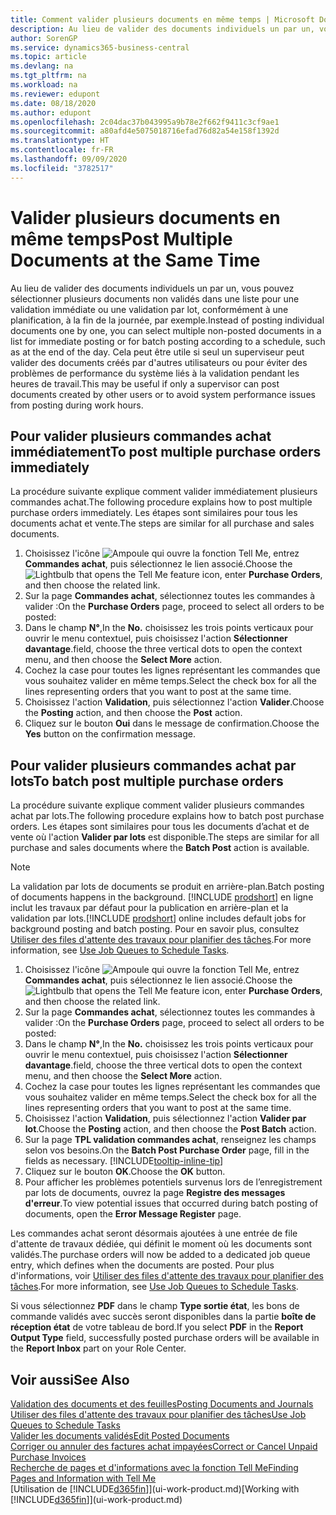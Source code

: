 ```yaml
---
title: Comment valider plusieurs documents en même temps | Microsoft Docs
description: Au lieu de valider des documents individuels un par un, vous pouvez sélectionner plusieurs documents non validés dans une liste afin de les valider par lots, soit pour une validation immédiate, soit pour qu'elle soit planifiée, par exemple, à la fin de la journée.
author: SorenGP
ms.service: dynamics365-business-central
ms.topic: article
ms.devlang: na
ms.tgt_pltfrm: na
ms.workload: na
ms.reviewer: edupont
ms.date: 08/18/2020
ms.author: edupont
ms.openlocfilehash: 2c04dac37b043995a9b78e2f662f9411c3cf9ae1
ms.sourcegitcommit: a80afd4e5075018716efad76d82a54e158f1392d
ms.translationtype: HT
ms.contentlocale: fr-FR
ms.lasthandoff: 09/09/2020
ms.locfileid: "3782517"
---
```

# <a name="post-multiple-documents-at-the-same-time"></a><span data-ttu-id="53c7f-103">Valider plusieurs documents en même temps</span><span class="sxs-lookup"><span data-stu-id="53c7f-103">Post Multiple Documents at the Same Time</span></span>

<span data-ttu-id="53c7f-104">Au lieu de valider des documents individuels un par un, vous pouvez sélectionner plusieurs documents non validés dans une liste pour une validation immédiate ou une validation par lot, conformément à une planification, à la fin de la journée, par exemple.</span><span class="sxs-lookup"><span data-stu-id="53c7f-104">Instead of posting individual documents one by one, you can select multiple non-posted documents in a list for immediate posting or for batch posting according to a schedule, such as at the end of the day.</span></span> <span data-ttu-id="53c7f-105">Cela peut être utile si seul un superviseur peut valider des documents créés par d'autres utilisateurs ou pour éviter des problèmes de performance du système liés à la validation pendant les heures de travail.</span><span class="sxs-lookup"><span data-stu-id="53c7f-105">This may be useful if only a supervisor can post documents created by other users or to avoid system performance issues from posting during work hours.</span></span>

## <a name="to-post-multiple-purchase-orders-immediately"></a><span data-ttu-id="53c7f-106">Pour valider plusieurs commandes achat immédiatement</span><span class="sxs-lookup"><span data-stu-id="53c7f-106">To post multiple purchase orders immediately</span></span>

<span data-ttu-id="53c7f-107">La procédure suivante explique comment valider immédiatement plusieurs commandes achat.</span><span class="sxs-lookup"><span data-stu-id="53c7f-107">The following procedure explains how to post multiple purchase orders immediately.</span></span> <span data-ttu-id="53c7f-108">Les étapes sont similaires pour tous les documents achat et vente.</span><span class="sxs-lookup"><span data-stu-id="53c7f-108">The steps are similar for all purchase and sales documents.</span></span>

1. <span data-ttu-id="53c7f-109">Choisissez l'icône ![Ampoule qui ouvre la fonction Tell Me](media/ui-search/search_small.png "Dites-moi ce que vous voulez faire"), entrez **Commandes achat**, puis sélectionnez le lien associé.</span><span class="sxs-lookup"><span data-stu-id="53c7f-109">Choose the ![Lightbulb that opens the Tell Me feature](media/ui-search/search_small.png "Tell me what you want to do") icon, enter **Purchase Orders**, and then choose the related link.</span></span>
2. <span data-ttu-id="53c7f-110">Sur la page **Commandes achat**, sélectionnez toutes les commandes à valider :</span><span class="sxs-lookup"><span data-stu-id="53c7f-110">On the **Purchase Orders** page, proceed to select all orders to be posted:</span></span>
3. <span data-ttu-id="53c7f-111">Dans le champ **N°**,</span><span class="sxs-lookup"><span data-stu-id="53c7f-111">In the **No.**</span></span> <span data-ttu-id="53c7f-112">choisissez les trois points verticaux pour ouvrir le menu contextuel, puis choisissez l'action **Sélectionner davantage**.</span><span class="sxs-lookup"><span data-stu-id="53c7f-112">field, choose the three vertical dots to open the context menu, and then choose the **Select More** action.</span></span>
4. <span data-ttu-id="53c7f-113">Cochez la case pour toutes les lignes représentant les commandes que vous souhaitez valider en même temps.</span><span class="sxs-lookup"><span data-stu-id="53c7f-113">Select the check box for all the lines representing orders that you want to post at the same time.</span></span>
5. <span data-ttu-id="53c7f-114">Choisissez l'action **Validation**, puis sélectionnez l'action **Valider**.</span><span class="sxs-lookup"><span data-stu-id="53c7f-114">Choose the **Posting** action, and then choose the **Post** action.</span></span>
6. <span data-ttu-id="53c7f-115">Cliquez sur le bouton **Oui** dans le message de confirmation.</span><span class="sxs-lookup"><span data-stu-id="53c7f-115">Choose the **Yes** button on the confirmation message.</span></span>

## <a name="to-batch-post-multiple-purchase-orders"></a><span data-ttu-id="53c7f-116">Pour valider plusieurs commandes achat par lots</span><span class="sxs-lookup"><span data-stu-id="53c7f-116">To batch post multiple purchase orders</span></span>

<span data-ttu-id="53c7f-117">La procédure suivante explique comment valider plusieurs commandes achat par lots.</span><span class="sxs-lookup"><span data-stu-id="53c7f-117">The following procedure explains how to batch post purchase orders.</span></span> <span data-ttu-id="53c7f-118">Les étapes sont similaires pour tous les documents d’achat et de vente où l'action **Valider par lots** est disponible.</span><span class="sxs-lookup"><span data-stu-id="53c7f-118">The steps are similar for all purchase and sales documents where the **Batch Post** action is available.</span></span>

> [!NOTE]
> <span data-ttu-id="53c7f-119">La validation par lots de documents se produit en arrière-plan.</span><span class="sxs-lookup"><span data-stu-id="53c7f-119">Batch posting of documents happens in the background.</span></span> <span data-ttu-id="53c7f-120">[!INCLUDE [prodshort](includes/prodshort.md)] en ligne inclut les travaux par défaut pour la publication en arrière-plan et la validation par lots.</span><span class="sxs-lookup"><span data-stu-id="53c7f-120">[!INCLUDE [prodshort](includes/prodshort.md)] online includes default jobs for background posting and batch posting.</span></span> <span data-ttu-id="53c7f-121">Pour en savoir plus, consultez [Utiliser des files d'attente des travaux pour planifier des tâches](admin-job-queues-schedule-tasks.md).</span><span class="sxs-lookup"><span data-stu-id="53c7f-121">For more information, see [Use Job Queues to Schedule Tasks](admin-job-queues-schedule-tasks.md).</span></span>

1. <span data-ttu-id="53c7f-122">Choisissez l'icône ![Ampoule qui ouvre la fonction Tell Me](media/ui-search/search_small.png "Dites-moi ce que vous voulez faire"), entrez **Commandes achat**, puis sélectionnez le lien associé.</span><span class="sxs-lookup"><span data-stu-id="53c7f-122">Choose the ![Lightbulb that opens the Tell Me feature](media/ui-search/search_small.png "Tell me what you want to do") icon, enter **Purchase Orders**, and then choose the related link.</span></span>  
2. <span data-ttu-id="53c7f-123">Sur la page **Commandes achat**, sélectionnez toutes les commandes à valider :</span><span class="sxs-lookup"><span data-stu-id="53c7f-123">On the **Purchase Orders** page, proceed to select all orders to be posted:</span></span>
3. <span data-ttu-id="53c7f-124">Dans le champ **N°**,</span><span class="sxs-lookup"><span data-stu-id="53c7f-124">In the **No.**</span></span> <span data-ttu-id="53c7f-125">choisissez les trois points verticaux pour ouvrir le menu contextuel, puis choisissez l'action **Sélectionner davantage**.</span><span class="sxs-lookup"><span data-stu-id="53c7f-125">field, choose the three vertical dots to open the context menu, and then choose the **Select More** action.</span></span>
4. <span data-ttu-id="53c7f-126">Cochez la case pour toutes les lignes représentant les commandes que vous souhaitez valider en même temps.</span><span class="sxs-lookup"><span data-stu-id="53c7f-126">Select the check box for all the lines representing orders that you want to post at the same time.</span></span>
5. <span data-ttu-id="53c7f-127">Choisissez l'action **Validation**, puis sélectionnez l'action **Valider par lot**.</span><span class="sxs-lookup"><span data-stu-id="53c7f-127">Choose the **Posting** action, and then choose the **Post Batch** action.</span></span>
6. <span data-ttu-id="53c7f-128">Sur la page **TPL validation commandes achat**, renseignez les champs selon vos besoins.</span><span class="sxs-lookup"><span data-stu-id="53c7f-128">On the **Batch Post Purchase Order** page, fill in the fields as necessary.</span></span> [!INCLUDE[tooltip-inline-tip](includes/tooltip-inline-tip_md.md)]
7. <span data-ttu-id="53c7f-129">Cliquez sur le bouton **OK**.</span><span class="sxs-lookup"><span data-stu-id="53c7f-129">Choose the **OK** button.</span></span>
8. <span data-ttu-id="53c7f-130">Pour afficher les problèmes potentiels survenus lors de l’enregistrement par lots de documents, ouvrez la page **Registre des messages d'erreur**.</span><span class="sxs-lookup"><span data-stu-id="53c7f-130">To view potential issues that occurred during batch posting of documents, open the **Error Message Register** page.</span></span>

<span data-ttu-id="53c7f-131">Les commandes achat seront désormais ajoutées à une entrée de file d'attente de travaux dédiée, qui définit le moment où les documents sont validés.</span><span class="sxs-lookup"><span data-stu-id="53c7f-131">The purchase orders will now be added to a dedicated job queue entry, which defines when the documents are posted.</span></span> <span data-ttu-id="53c7f-132">Pour plus d'informations, voir [Utiliser des files d'attente des travaux pour planifier des tâches](admin-job-queues-schedule-tasks.md).</span><span class="sxs-lookup"><span data-stu-id="53c7f-132">For more information, see [Use Job Queues to Schedule Tasks](admin-job-queues-schedule-tasks.md).</span></span>

<span data-ttu-id="53c7f-133">Si vous sélectionnez **PDF** dans le champ **Type sortie état**, les bons de commande validés avec succès seront disponibles dans la partie **boîte de réception état** de votre tableau de bord.</span><span class="sxs-lookup"><span data-stu-id="53c7f-133">If you select **PDF** in the **Report Output Type** field, successfully posted purchase orders will be available in the **Report Inbox** part on your Role Center.</span></span>

## <a name="see-also"></a><span data-ttu-id="53c7f-134">Voir aussi</span><span class="sxs-lookup"><span data-stu-id="53c7f-134">See Also</span></span>

[<span data-ttu-id="53c7f-135">Validation des documents et des feuilles</span><span class="sxs-lookup"><span data-stu-id="53c7f-135">Posting Documents and Journals</span></span>](ui-post-documents-journals.md)  
[<span data-ttu-id="53c7f-136">Utiliser des files d'attente des travaux pour planifier des tâches</span><span class="sxs-lookup"><span data-stu-id="53c7f-136">Use Job Queues to Schedule Tasks</span></span>](admin-job-queues-schedule-tasks.md)  
[<span data-ttu-id="53c7f-137">Valider les documents validés</span><span class="sxs-lookup"><span data-stu-id="53c7f-137">Edit Posted Documents</span></span>](across-edit-posted-document.md)  
[<span data-ttu-id="53c7f-138">Corriger ou annuler des factures achat impayées</span><span class="sxs-lookup"><span data-stu-id="53c7f-138">Correct or Cancel Unpaid Purchase Invoices</span></span>](purchasing-how-correct-cancel-unpaid-purchase-invoices.md)  
[<span data-ttu-id="53c7f-139">Recherche de pages et d'informations avec la fonction Tell Me</span><span class="sxs-lookup"><span data-stu-id="53c7f-139">Finding Pages and Information with Tell Me</span></span>](ui-search.md)  
<span data-ttu-id="53c7f-140">[Utilisation de [!INCLUDE[d365fin](includes/d365fin_md.md)]](ui-work-product.md)</span><span class="sxs-lookup"><span data-stu-id="53c7f-140">[Working with [!INCLUDE[d365fin](includes/d365fin_md.md)]](ui-work-product.md)</span></span>
